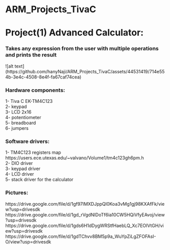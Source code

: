 # ARM_Projects_TivaC

# Project(1) Advanced Calculator:

 <h3>Takes any expression from the user with multiple operations and prints the result</h3>
 ![alt text](https://github.com/hanyNaji/ARM_Projects_TivaC/assets/44531419/714e554b-3e4c-4508-8e4f-fa67caf74cea)


 <h3>Hardware components:</h3>
 1- Tiva C EK-TM4C123<br />
 2- keypad<br />
 3- LCD 2x16<br />
 4- potentiometer<br />
 5- breadboard<br />
 6- jumpers<br />

 <h3>Software drivers:</h3>
 1- TM4C123 registers map https://users.ece.utexas.edu/~valvano/Volume1/tm4c123gh6pm.h<br />
 2- DIO driver<br />
 3- keypad driver<br />
 4- LCD driver<br />
 5- stack driver for the calculator<br />

 <h3>Pictures:</h3>
 https://drive.google.com/file/d/1gf97lMXDJppQl0Koa3vMg1gj98KXAfFk/view?usp=drivesdk<br />
 https://drive.google.com/file/d/1gd_rVgdNIDoTf6ia10CW5HQiVfyEAvoj/view?usp=drivesdk<br />
 https://drive.google.com/file/d/1gds6H1dDygWRStfHaebLQ_Xc7EOIVtGH/view?usp=drivesdk<br />
 https://drive.google.com/file/d/1gdTChvv8BM5p9a_WuYpZiLgZFOFAsI-O/view?usp=drivesdk<br />



